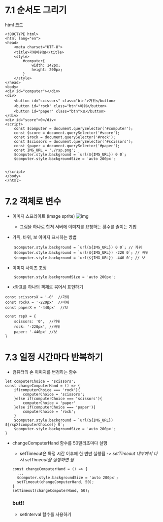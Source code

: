 # 7.1 순서도 그리기
html 코드
````
<!DOCTYPE html>
<html lang="en">
<head>
    <meta charset="UTF-8">
    <title>가위바위보</title>
    <style>
        #computer{
            width: 142px;
            height: 200px;
        }
    </style>
</head>
<body>
<div id="computer"></div>
<div>
    <button id="scissors" class="btn">가위</button>
    <button id="rock" class="btn">바위</button>
    <button id="paper" class="btn">보</button>
</div>
<div id="score">0</div>
<script>
    const $computer = document.querySelector('#computer');
    const $score = document.querySelector('#score');
    const $rock = document.querySelector('#rock');
    const $scissors = document.querySelector('#scissors');
    const $paper = document.querySelector('#paper');
    const IMG_URL = './rsp.png';
    $computer.style.background = `url(${IMG_URL}) 0 0`;
    $computer.style.backgroundSize = 'auto 200px';


</script>
</body>
</html>
````

# 7.2 객체로 변수 
- 이미지 스프라이트 (image sprite)
![img](https://raw.githubusercontent.com/ZeroCho/es2021-webgame/master/rsp.png)
  - 그림을 하나로 합쳐 서버에 이미지를 요청하는 횟수를 줄이는 기법

- 가위, 바위, 보 이미지 표시하는 방법
````
    $computer.style.background = `url(${IMG_URL}) 0 0`; // 가위
    $computer.style.background = `url(${IMG_URL}) -220 0`; // 바위
    $computer.style.background = `url(${IMG_URL}) -440 0`; // 보
````
- 이미지 사이즈 조정
````
    $computer.style.backgroundSize = 'auto 200px';
````
- x좌표를 하나의 객체로 묶어서 표현하기
````
const scissorsX = '-0'  //가위
const rockX = '-220px'  //바위
const paperX = '-440px'  //보
````
````
const rspX = {
    scissors: '0',  //가위
    rock: '-220px', //바위
    paper: '-440px' //보
}
````

# 7.3 일정 시간마다 반복하기
- 컴퓨터의 손 이미지를 변경하는 함수
````
let computerChoice = 'scissors';
const changeComputerHand = () => {
    if(computerChoice === 'rock'){
        computerChoice = 'scissors';
    }else if(computerChoice === 'scissors'){
        computerChoice = 'paper'
    }else if(computerChoice === 'paper'){
        computerChoice = 'rock';
    }
    $computer.style.background = `url(${IMG_URL}) ${rspX[computerChoice]} 0`;
    $computer.style.backgroundSize = 'auto 200px';   
}
````

- changeComputerHand 함수를 50밀리초마다 실행
  - setTimeout은 특정 시간 이후에 한 번만 실행됨 -> *setTimeout 내부에서 다시 setTimeout을 실행하면 됨*
  ````
  const changeComputerHand = () => {
    ...
    $computer.style.backgroundSize = 'auto 200px';
    setTimeout(changeComputerHand, 50);
  }
  setTimeout(changeComputerHand, 50);
  ````
  
  ### but!! 
  - setInterval 함수를 사용하기